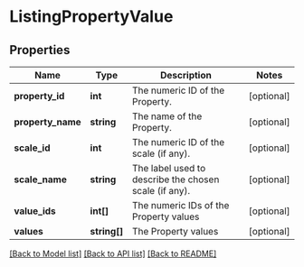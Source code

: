 # ListingPropertyValue

## Properties
Name | Type | Description | Notes
------------ | ------------- | ------------- | -------------
**property_id** | **int** | The numeric ID of the Property. | [optional] 
**property_name** | **string** | The name of the Property. | [optional] 
**scale_id** | **int** | The numeric ID of the scale (if any). | [optional] 
**scale_name** | **string** | The label used to describe the chosen scale (if any). | [optional] 
**value_ids** | **int[]** | The numeric IDs of the Property values | [optional] 
**values** | **string[]** | The Property values | [optional] 

[[Back to Model list]](../../README.md#documentation-for-models) [[Back to API list]](../../README.md#documentation-for-api-endpoints) [[Back to README]](../../README.md)

